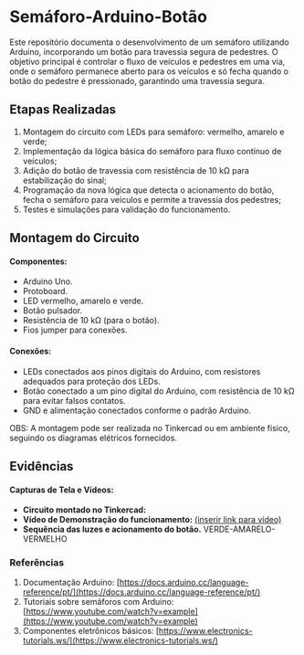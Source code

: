 
# Semáforo-Arduino-Botão

Este repositório documenta o desenvolvimento de um semáforo utilizando Arduino, incorporando um botão para travessia segura de pedestres. O objetivo principal é controlar o fluxo de veículos e pedestres em uma via, onde o semáforo permanece aberto para os veículos e só fecha quando o botão do pedestre é pressionado, garantindo uma travessia segura.

## Etapas Realizadas

1. Montagem do circuito com LEDs para semáforo: vermelho, amarelo e verde;
2. Implementação da lógica básica do semáforo para fluxo contínuo de veículos;
3. Adição do botão de travessia com resistência de 10 kΩ para estabilização do sinal;
4. Programação da nova lógica que detecta o acionamento do botão, fecha o semáforo para veículos e permite a travessia dos pedestres;
5. Testes e simulações para validação do funcionamento.

## Montagem do Circuito 

#### Componentes:

- Arduino Uno.
- Protoboard.
- LED vermelho, amarelo e verde.
- Botão pulsador.
- Resistência de 10 kΩ (para o botão).
- Fios jumper para conexões.

#### Conexões:

- LEDs conectados aos pinos digitais do Arduino, com resistores adequados para proteção dos LEDs.
- Botão conectado a um pino digital do Arduino, com resistência de 10 kΩ para evitar falsos contatos.
- GND e alimentação conectados conforme o padrão Arduino.

OBS: A montagem pode ser realizada no Tinkercad ou em ambiente físico, seguindo os diagramas elétricos fornecidos.

## Evidências

#### Capturas de Tela e Vídeos:

- **Circuito montado no Tinkercad:** 
- **Vídeo de Demonstração do funcionamento:** [(inserir link para vídeo)](https://youtu.be/4p1M9Yjtgys?si=4X4o2nIonYbxGR5h)
- **Sequência das luzes e acionamento do botão.** VERDE-AMARELO-VERMELHO

### Referências

1. Documentação Arduino: [https://docs.arduino.cc/language-reference/pt/](https://docs.arduino.cc/language-reference/pt/)
2. Tutoriais sobre semáforos com Arduino: [https://www.youtube.com/watch?v=example](https://www.youtube.com/watch?v=example)
3. Componentes eletrônicos básicos: [https://www.electronics-tutorials.ws/](https://www.electronics-tutorials.ws/)
